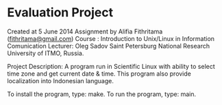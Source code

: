Evaluation Project
===================
Created at 5 June 2014
Assignment by Alifia Fithritama (fithritama@gmail.com)
Course  : Introduction to Unix/Linux in Information Comunication
Lecturer: Oleg Sadov
Saint Petersburg National Research University of ITMO, Russia.


Project Description:
A program run in Scientific Linux with ability to select time zone and get current date & time.
This program also provide localization into Indonesian language.

To install the program, type: make.
To run the program, type: main.
